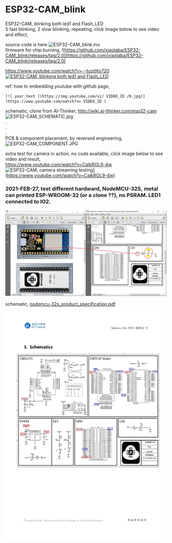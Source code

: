 # ESP32-CAM_blink
ESP32-CAM, blinking both led1 and Flash_LED  
5 fast blinking, 2 slow blinking, repeating, click image below to see video and effect,

source code is here ![ESP32-CAM_blink.ino](ESP32-CAM_blink.ino)  
firmware for chip burning, ![https://github.com/xiaolaba/ESP32-CAM_blink/releases/tag/2.0](https://github.com/xiaolaba/ESP32-CAM_blink/releases/tag/2.0)


https://www.youtube.com/watch?v=--tuzdXo720  
[![ESP32-CAM, blinking both led1 and Flash_LED](https://img.youtube.com/vi/--tuzdXo720/0.jpg)](https://www.youtube.com/watch?v=--tuzdXo720)




ref: how to embedding youtube with github page,  
```  
[![ your_text ](https://img.youtube.com/vi/ VIDEO_ID /0.jpg)](https://www.youtube.com/watch?v= VIDEO_ID )
```  
  
  
schematic, clone from AI-Thinker, http://wiki.ai-thinker.com/esp32-cam
![ESP32-CAM_SCHEMATIC.jpg](ESP32-CAM_SCHEMATIC.jpg)  
.  
.  
.  
PCB & component placement, by reversed engineering,  
![ESP32-CAM_COMPONENT.JPG](ESP32-CAM_COMPONENT.JPG)  


extra test for camera in action, no code available, click image below to see video and result,  
https://www.youtube.com/watch?v=CalkROL9-4w  
![ESP32-CAM, camera streaming testing](https://img.youtube.com/vi/CalkROL9-4w/0.jpg)](https://www.youtube.com/watch?v=CalkROL9-4w)




### 2021-FEB-27, test different hardward, NodeMCU-32S, metal can printed ESP-WROOM-32 (or a clone ??), no PSRAM. LED1 connected to IO2.  
![NodeMCU-32_LED1_IO2.JPG](NodeMCU-32_LED1_IO2.JPG)  

schematic, [nodemcu-32s_product_specification.pdf](nodemcu-32s_product_specification.pdf)  

![nodemcu-32s_schematic.jpg](nodemcu-32s_schematic.jpg)

